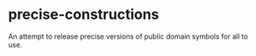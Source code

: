 # precise-constructions
An attempt to release precise versions of public domain symbols for all to use.
